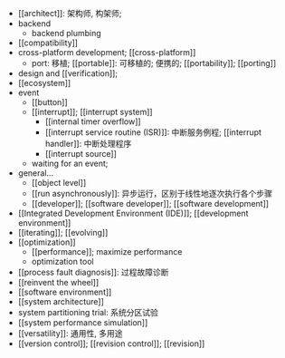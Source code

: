 - [[architect]]: 架构师, 构架师; 
- backend
    - backend plumbing
- [[compatibility]]
- cross-platform development; [[cross-platform]]
    - port: 移植; [[portable]]: 可移植的; 便携的; [[portability]]; [[porting]]
- design and [[verification]];
- [[ecosystem]]
- event
    - [[button]]
    - [[interrupt]]; [[interrupt system]]
        - [[internal timer overflow]]
        - [[interrupt service routine (ISR)]]: 中断服务例程; [[interrupt handler]]: 中断处理程序
        - [[interrupt source]]
    - waiting for an event;
- general...
    - [[object level]]
    - [[run asynchronously]]: 异步运行，区别于线性地逐次执行各个步骤
    - [[developer]]; [[software developer]]; [[software development]]
- [[Integrated Development Environment (IDE)]]; [[development environment]]
- [[iterating]]; [[evolving]]
- [[optimization]]
    - [[performance]]; maximize performance
    - optimization tool
- [[process fault diagnosis]]: 过程故障诊断 
- [[reinvent the wheel]]
- [[software environment]]
- [[system architecture]]
- system partitioning trial: 系统分区试验
- [[system performance simulation]]
- [[versatility]]: 通用性, 多用途
- [[version control]]; [[revision control]]; [[revision]]
